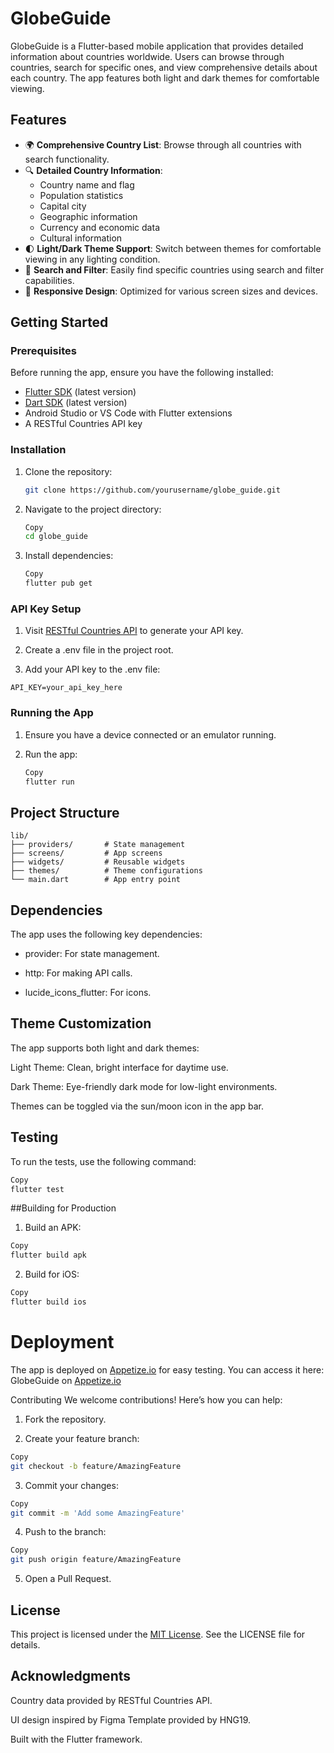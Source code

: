 # GlobeGuide

GlobeGuide is a Flutter-based mobile application that provides detailed information about countries worldwide. Users can browse through countries, search for specific ones, and view comprehensive details about each country. The app features both light and dark themes for comfortable viewing.

## Features

- 🌍 **Comprehensive Country List**: Browse through all countries with search functionality.
- 🔍 **Detailed Country Information**:
  - Country name and flag
  - Population statistics
  - Capital city
  - Geographic information
  - Currency and economic data
  - Cultural information
- 🌓 **Light/Dark Theme Support**: Switch between themes for comfortable viewing in any lighting condition.
- 🔎 **Search and Filter**: Easily find specific countries using search and filter capabilities.
- 📱 **Responsive Design**: Optimized for various screen sizes and devices.

## Getting Started

### Prerequisites

Before running the app, ensure you have the following installed:

- [Flutter SDK](https://flutter.dev) (latest version)
- [Dart SDK](https://dart.dev) (latest version)
- Android Studio or VS Code with Flutter extensions
- A RESTful Countries API key

### Installation

1. Clone the repository:
   ```bash
   git clone https://github.com/yourusername/globe_guide.git
   ```
2. Navigate to the project directory:
    ```bash
    Copy
    cd globe_guide
    ```

3. Install dependencies:
    ```bash
    Copy
    flutter pub get
    ```

### API Key Setup
1. Visit [RESTful Countries API](https://restfulcountries.com) to generate your API key.

2. Create a .env file in the project root.

3. Add your API key to the .env file:

```
API_KEY=your_api_key_here
```

### Running the App
1. Ensure you have a device connected or an emulator running.

2. Run the app:

    ```bash
    Copy
    flutter run
    ```

## Project Structure

```
lib/
├── providers/       # State management
├── screens/         # App screens
├── widgets/         # Reusable widgets
├── themes/          # Theme configurations
└── main.dart        # App entry point
```

## Dependencies
The app uses the following key dependencies:

 - provider: For state management.

 - http: For making API calls.

 - lucide_icons_flutter: For icons.

## Theme Customization
The app supports both light and dark themes:

Light Theme: Clean, bright interface for daytime use.

Dark Theme: Eye-friendly dark mode for low-light environments.

Themes can be toggled via the sun/moon icon in the app bar.

## Testing
To run the tests, use the following command:

```bash
Copy
flutter test
```

##Building for Production
1. Build an APK:

```bash
Copy
flutter build apk
```

2. Build for iOS:

```bash
Copy
flutter build ios
```

# Deployment
The app is deployed on [Appetize.io](https://appetize.io) for easy testing. You can access it here:
GlobeGuide on [Appetize.io](https://appetize.io/app/b_ep3exu5itpnatwftasufqxjhey)

Contributing
We welcome contributions! Here’s how you can help:

1. Fork the repository.

2. Create your feature branch:

```bash
Copy
git checkout -b feature/AmazingFeature
```

3. Commit your changes:

```bash
Copy
git commit -m 'Add some AmazingFeature'
```

4. Push to the branch:

```bash
Copy
git push origin feature/AmazingFeature
```

5. Open a Pull Request.

## License
This project is licensed under the [MIT License](https://github.com/mxg-mega/HNG-Mobile-Desktop/tree/main/globe_guide). See the LICENSE file for details.

## Acknowledgments
Country data provided by RESTful Countries API.

UI design inspired by Figma Template provided by HNG19.

Built with the Flutter framework.
